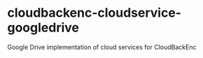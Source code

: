 # cloudbackenc-cloudservice-googledrive
Google Drive implementation of cloud services for CloudBackEnc
